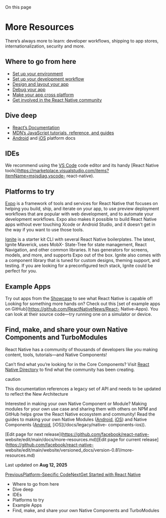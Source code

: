 On this page

# More Resources

There’s always more to learn: developer workflows, shipping to app stores,
internationalization, security and more.

## Where to go from here​

  * [Set up your environment](/docs/environment-setup)
  * [Set up your development workflow](/docs/running-on-device)
  * [Design and layout your app](/docs/flexbox)
  * [Debug your app](/docs/debugging)
  * [Make your app cross platform](/docs/platform-specific-code)
  * [Get involved in the React Native community](/community/overview)

## Dive deep​

  * [React’s Documentation](https://react.dev/learn)
  * [MDN’s JavaScript tutorials, reference, and guides](https://developer.mozilla.org/en-US/docs/Web/JavaScript)
  * [Android](https://developer.android.com/docs) and [iOS](https://developer.apple.com/documentation/uikit) platform docs

## IDEs​

We recommend using the [VS Code](https://code.visualstudio.com/) code editor
and its handy [React Native
tools](https://marketplace.visualstudio.com/items?itemName=msjsdiag.vscode-
react-native).

## Platforms to try​

[Expo](https://docs.expo.dev/) is a framework of tools and services for React
Native that focuses on helping you build, ship, and iterate on your app, to
use preview deployment workflows that are popular with web development, and to
automate your development workflows. Expo also makes it possible to build
React Native apps without ever touching Xcode or Android Studio, and it
doesn't get in the way if you want to use those tools.

[Ignite](https://github.com/infinitered/ignite) is a starter kit CLI with
several React Native boilerplates. The latest, Ignite Maverick, uses MobX-
State-Tree for state management, React Navigation, and other common libraries.
It has generators for screens, models, and more, and supports Expo out of the
box. Ignite also comes with a component library that is tuned for custom
designs, theming support, and testing. If you are looking for a preconfigured
tech stack, Ignite could be perfect for you.

## Example Apps​

Try out apps from the [Showcase](https://reactnative.dev/showcase) to see what
React Native is capable of! Looking for something more hands on? Check out
this [set of example apps on GitHub](https://github.com/ReactNativeNews/React-
Native-Apps). You can look at their source code—try running one on a simulator
or device.

## Find, make, and share your own Native Components and TurboModules​

React Native has a community of thousands of developers like you making
content, tools, tutorials—and Native Components!

Can’t find what you’re looking for in the Core Components? Visit [React Native
Directory](https://reactnative.directory) to find what the community has been
creating.

caution

This documentation references a legacy set of API and needs to be updated to
reflect the New Architecture

Interested in making your own Native Component or Module? Making modules for
your own use case and sharing them with others on NPM and GitHub helps grow
the React Native ecosystem and community! Read the guides to making your own
Native Modules ([Android](/docs/legacy/native-modules-android),
[iOS](/docs/legacy/native-modules-ios)) and Native Components
([Android](/docs/legacy/native-components-android), [iOS](/docs/legacy/native-
components-ios)).

[Edit page for next release](https://github.com/facebook/react-native-
website/edit/main/docs/more-resources.md)[Edit page for current
release](https://github.com/facebook/react-native-
website/edit/main/website/versioned_docs/version-0.81/more-resources.md)

Last updated on **Aug 12, 2025**

[ PreviousPlatform-Specific Code](/docs/platform-specific-code)[NextGet
Started with React Native](/docs/environment-setup)

  * Where to go from here
  * Dive deep
  * IDEs
  * Platforms to try
  * Example Apps
  * Find, make, and share your own Native Components and TurboModules

